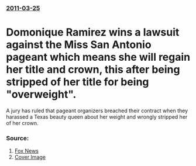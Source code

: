 ### [2011-03-25](/news/2011/03/25/index.md)

# Domonique Ramirez wins a lawsuit against the Miss San Antonio pageant which means she will regain her title and crown, this after being stripped of her title for being "overweight". 

A jury has ruled that pageant organizers breached their contract when they harassed a Texas beauty queen about her weight and wrongly stripped her of her crown.


### Source:

1. [Fox News](http://www.foxnews.com/us/2011/03/24/booted-texas-beauty-queens-fate-hands-jury/?test=faces)
1. [Cover Image](http://a57.foxnews.com/images.foxnews.com/content/fox-news/us/2011/03/24/booted-texas-beauty-queens-fate-hands-jury/_jcr_content/par/featured-media/media-0.img.jpg/0/0/1421901155519.jpg?ve=1)
